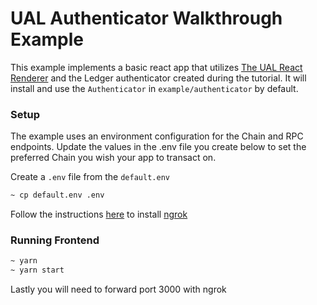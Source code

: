 # UAL Authenticator Walkthrough Example

This example implements a basic react app that utilizes [The UAL React Renderer](https://github.com/ARISEN/ual-reactjs-renderer) and the Ledger authenticator created during the tutorial. It will install and use the `Authenticator` in `example/authenticator` by default. 

### Setup

The example uses an environment configuration for the Chain and RPC endpoints. Update the values in the .env file you create below to set the preferred Chain you wish your app to transact on.

Create a `.env` file from the `default.env`
```bash
~ cp default.env .env
```

Follow the instructions [here](https://dashboard.ngrok.com/get-started) to install [ngrok](https://ngrok.com/)

### Running Frontend

```bash
~ yarn
~ yarn start
```

Lastly you will need to forward port 3000 with ngrok
